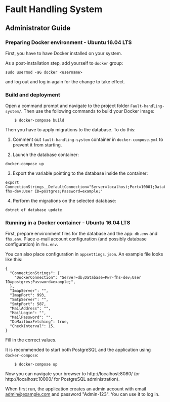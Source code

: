 # Fault Handling System

## Administrator Guide

### Preparing Docker environment - Ubuntu 16.04 LTS

First, you have to have Docker installed on your system.

As a post-installation step, add yourself to `docker` group:

`sudo usermod -aG docker <username>`

and log out and log in again for the change to take effect.

### Build and deployment

Open a command prompt and navigate to the project folder
`Fault-handling-system/`. Then use the following commands to build
your Docker image:
```
    $ docker-compose build
```

Then you have to apply migrations to the database. To do this:

1. Comment out `fault-handling-system` container in `docker-compose.yml`
to prevent it from starting.

2. Launch the database container:
```
docker-compose up
```

3. Export the variable pointing to the database inside the container:
```
export ConnectionStrings__DefaultConnection="Server=localhost;Port=10001;Database=Pwr-fhs-dev;User ID=postgres;Password=example;"
```

4. Perform the migrations on the selected database:
```
dotnet ef database update
```

### Running in a Docker container - Ubuntu 16.04 LTS

First, prepare environment files for the database and the app: `db.env`
and `fhs.env`. Place e-mail account configuration (and possibly database
configuration) in `fhs.env`.

You can also place configuration in `appsettings.json`. An example
file looks like this:

    {
      "ConnectionStrings": {
        "DockerConnection": "Server=db;Database=Pwr-fhs-dev;User ID=postgres;Password=example;",
      },
      "ImapServer": "",
      "ImapPort": 993,
      "SmtpServer": "",
      "SmtpPort": 587,
      "MailAddress": "",
      "MailLogin": "",
      "MailPassword": "",
      "DoMailboxFetching": true,
      "CheckInterval": 15,
    }

Fill in the correct values.

It is recommended to start both PostgreSQL
and the application using `docker-compose`:
```
    $ docker-compose up
```

Now you can navigate your browser to http://localhost:8080/
(or http://localhost:10000/ for PostgreSQL administration).

When first run, the application creates an admin account
with email admin@example.com and password "Admin-123".
You can use it to log in.
